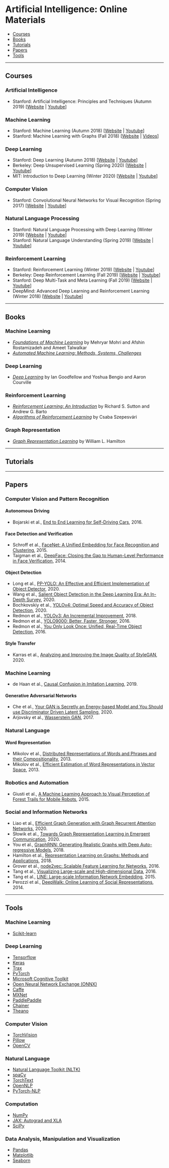 # Artificial Intelligence: Online Materials

- [Courses](#courses)
- [Books](#books)
- [Tutorials](#tutorials)
- [Papers](#papers)
- [Tools](#tools)


---

## Courses


### Artificial Intelligence

- Stanford: Artificial Intelligence: Principles and Techniques (Autumn 2019) [[Website](https://stanford-cs221.github.io/autumn2019/) | [Youtube](https://www.youtube.com/playlist?list=PLoROMvodv4rO1NB9TD4iUZ3qghGEGtqNX)]


### Machine Learning

- Stanford: Machine Learning (Autumn 2018) [[Website](http://cs229.stanford.edu/syllabus-autumn2018.html) | [Youtube](https://www.youtube.com/playlist?list=PLoROMvodv4rMiGQp3WXShtMGgzqpfVfbU)]
- Stanford: Machine Learning with Graphs (Fall 2018) [[Website](http://snap.stanford.edu/class/cs224w-2018/) | [Videos](http://snap.stanford.edu/class/cs224w-videos-2018/)]


### Deep Learning

- Stanford: Deep Learning (Autumn 2018) [[Website](http://cs230.stanford.edu) | [Youtube](https://www.youtube.com/playlist?list=PLoROMvodv4rOABXSygHTsbvUz4G_YQhOb)]
- Berkeley: Deep Unsupervised Learning (Spring 2020) [[Website](https://sites.google.com/view/berkeley-cs294-158-sp20/home) | [Youtube](https://www.youtube.com/playlist?list=PLwRJQ4m4UJjPiJP3691u-qWwPGVKzSlNP)]
- MIT: Introduction to Deep Learning (Winter 2020) [[Website](http://introtodeeplearning.com) | [Youtube](https://www.youtube.com/playlist?list=PLtBw6njQRU-rwp5__7C0oIVt26ZgjG9NI)]


### Computer Vision

- Stanford: Convolutional Neural Networks for Visual Recognition (Spring 2017) [[Website](http://cs231n.stanford.edu/2017/) | [Youtube](https://www.youtube.com/playlist?list=PL3FW7Lu3i5JvHM8ljYj-zLfQRF3EO8sYv)]


### Natural Language Processing

- Stanford: Natural Language Processing with Deep Learning (Winter 2019) [[Website](https://web.stanford.edu/class/archive/cs/cs224n/cs224n.1194/) | [Youtube](https://www.youtube.com/playlist?list=PLoROMvodv4rOhcuXMZkNm7j3fVwBBY42z)]
- Stanford: Natural Language Understanding (Spring 2019) [[Website](http://web.stanford.edu/class/cs224u/2019/) | [Youtube](https://www.youtube.com/playlist?list=PLoROMvodv4rObpMCir6rNNUlFAn56Js20)]


### Reinforcement Learning

- Stanford: Reinforcement Learning (Winter 2019) [[Website](http://web.stanford.edu/class/cs234/CS234Win2019/index.html) | [Youtube](https://www.youtube.com/playlist?list=PLoROMvodv4rOSOPzutgyCTapiGlY2Nd8u)]
- Berkeley: Deep Reinforcement Learning (Fall 2019) [[Website](http://rail.eecs.berkeley.edu/deeprlcourse-fa19/) | [Youtube](https://www.youtube.com/playlist?list=PLkFD6_40KJIwhWJpGazJ9VSj9CFMkb79A)]
- Stanford: Deep Multi-Task and Meta Learning (Fall 2019) [[Website](http://cs330.stanford.edu/fall2019/index.html) | [Youtube](https://www.youtube.com/playlist?list=PLoROMvodv4rMC6zfYmnD7UG3LVvwaITY5)]
- DeepMind: Advanced Deep Learning and Reinforcement Learning (Winter 2018) [[Website](https://github.com/enggen/DeepMind-Advanced-Deep-Learning-and-Reinforcement-Learning) | [Youtube](https://www.youtube.com/playlist?list=PLqYmG7hTraZDNJre23vqCGIVpfZ_K2RZs)]


---

## Books


### Machine Learning

- [*Foundations of Machine Learning*](https://cs.nyu.edu/~mohri/mlbook/) by Mehryar Mohri and Afshin Rostamizadeh and Ameet Talwalkar
- [*Automated Machine Learning: Methods, Systems, Challenges*](https://www.automl.org/book/)


### Deep Learning

- [*Deep Learning*](http://www.deeplearningbook.org) by Ian Goodfellow and Yoshua Bengio and Aaron Courville


### Reinforcement Learning

- [*Reinforcement Learning: An Introduction*](http://incompleteideas.net/book/the-book.html) by Richard S. Sutton and Andrew G. Barto
- [*Algorithms of Reinforcement Learning*](https://sites.ualberta.ca/~szepesva/rlbook.html) by Csaba Szepesvári


### Graph Representation

- [*Graph Representation Learning*](https://www.cs.mcgill.ca/~wlh/grl_book/) by William L. Hamilton


---

## Tutorials



---

## Papers


### Computer Vision and Pattern Recognition

#### Autonomous Driving

- Bojarski et al., [End to End Learning for Self-Driving Cars](https://arxiv.org/abs/1604.07316), 2016.

#### Face Detection and Verification

- Schroff et al., [FaceNet: A Unified Embedding for Face Recognition and Clustering](https://arxiv.org/abs/1503.03832), 2015.
- Taigman et al., [DeepFace: Closing the Gap to Human-Level Performance in Face Verification](https://www.cs.toronto.edu/~ranzato/publications/taigman_cvpr14.pdf), 2014.

#### Object Detection

- Long et al., [PP-YOLO: An Effective and Efficient Implementation of Object Detector](https://arxiv.org/abs/2007.12099), 2020.
- Wang et al., [Salient Object Detection in the Deep Learning Era: An In-Depth Survey](https://arxiv.org/abs/1904.09146), 2020.
- Bochkovskiy et al., [YOLOv4: Optimal Speed and Accuracy of Object Detection](https://arxiv.org/abs/2004.10934), 2020.
- Redmon et al., [YOLOv3: An Incremental Improvement](https://arxiv.org/abs/1804.02767), 2018.
- Redmon et al., [YOLO9000: Better, Faster, Stronger](https://arxiv.org/abs/1612.08242), 2016.
- Redmon et al., [You Only Look Once: Unified, Real-Time Object Detection](https://arxiv.org/abs/1506.02640), 2016.

#### Style Transfer

- Karras et al., [Analyzing and Improving the Image Quality of StyleGAN](https://arxiv.org/abs/1912.04958), 2020.


### Machine Learning

- de Haan et al., [Causal Confusion in Imitation Learning](https://arxiv.org/abs/1905.11979), 2019.

#### Generative Adversarial Networks

- Che et al., [Your GAN is Secretly an Energy-based Model and You Should use Discriminator Driven Latent Sampling](https://arxiv.org/abs/2003.06060), 2020.
- Arjovsky et al., [Wasserstein GAN](https://arxiv.org/abs/1701.07875), 2017.


### Natural Language

#### Word Representation

- Mikolov et al., [Distributed Representations of Words and Phrases and their Compositionality](https://arxiv.org/abs/1310.4546), 2013.
- Mikolov et al., [Efficient Estimation of Word Representations in Vector Space](https://arxiv.org/abs/1301.3781), 2013.


### Robotics and Automation

- Giusti et al., [A Machine Learning Approach to Visual Perception of Forest Trails for Mobile Robots](https://www.zora.uzh.ch/id/eprint/125475/1/RAL16_Giusti.pdf), 2015.


### Social and Information Networks

- Liao et al., [Efficient Graph Generation with Graph Recurrent Attention Networks](https://arxiv.org/abs/1910.00760), 2020.
- Słowik et al., [Towards Graph Representation Learning in Emergent Communication](https://arxiv.org/abs/2001.09063), 2020.
- You et al., [GraphRNN: Generating Realistic Graphs with Deep Auto-regressive Models](https://arxiv.org/abs/1802.08773), 2018.
- Hamilton et al., [Representation Learning on Graphs: Methods and Applications](https://arxiv.org/abs/1709.05584), 2018.
- Grover et al., [node2vec: Scalable Feature Learning for Networks](https://arxiv.org/abs/1607.00653), 2016.
- Tang et al., [Visualizing Large-scale and High-dimensional Data](https://arxiv.org/abs/1602.00370), 2016.
- Tang et al., [LINE: Large-scale Information Network Embedding](https://arxiv.org/abs/1503.03578), 2015.
- Perozzi et al., [DeepWalk: Online Learning of Social Representations](https://arxiv.org/abs/1403.6652), 2014.


---

## Tools


### Machine Learning

- [Scikit-learn](https://scikit-learn.org/stable/)


### Deep Learning

- [Tensorflow](https://www.tensorflow.org)
- [Keras](https://keras.io)
- [Trax](https://github.com/google/trax)
- [PyTorch](https://pytorch.org)
- [Microsoft Cognitive Toolkit](https://cntk.ai)
- [Open Neural Network Exchange (ONNX)](https://onnx.ai)
- [Caffe](https://caffe.berkeleyvision.org)
- [MXNet](https://mxnet.apache.org/)
- [PaddlePaddle](https://github.com/PaddlePaddle/Paddle)
- [Chainer](https://chainer.org)
- [Theano](http://deeplearning.net/software/theano/)


### Computer Vision

- [TorchVision](https://pytorch.org/docs/stable/torchvision/index.html)
- [Pillow](https://python-pillow.org)
- [OpenCV](https://opencv.org)


### Natural Language

- [Natural Language Toolkit (NLTK)](https://www.nltk.org)
- [spaCy](https://spacy.io)
- [TorchText](https://pytorch.org/text/)
- [OpenNLP](https://opennlp.apache.org)
- [PyTorch-NLP](https://pytorchnlp.readthedocs.io/en/latest/)


### Computation

- [NumPy](https://numpy.org)
- [JAX: Autograd and XLA](https://github.com/google/jax)
- [SciPy](https://www.scipy.org)


### Data Analysis, Manipulation and Visualization

- [Pandas](https://pandas.pydata.org)
- [Matplotlib](https://matplotlib.org)
- [Seaborn](https://seaborn.pydata.org)
